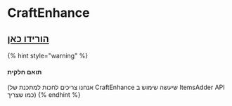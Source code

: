 # CraftEnhance

## [הורידו כאן](https://www.spigotmc.org/resources/1-9-1-16-custom-recipes-and-crafting-craftenhance.65058/)

{% hint style="warning" %}
#### תואם חלקית

(אנחנו צריכים לחכות למתכנת של CraftEnhance שיעשה שימוש ב ItemsAdder API כמו שצריך)
{% endhint %}
